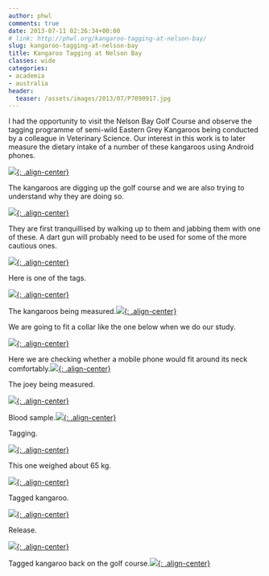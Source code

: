```yaml
---
author: phwl
comments: true
date: 2013-07-11 02:26:34+00:00
# link: http://phwl.org/kangaroo-tagging-at-nelson-bay/
slug: kangaroo-tagging-at-nelson-bay
title: Kangaroo Tagging at Nelson Bay
classes: wide
categories:
- academia
- australia
header:
  teaser: /assets/images/2013/07/P7090917.jpg
---
```


I had the opportunity to visit the Nelson Bay Golf Course and observe the tagging programme of semi-wild Eastern Grey Kangaroos being conducted by a colleague in Veterinary Science. Our interest in this work is to later measure the dietary intake of a number of these kangaroos using Android phones.

[![](/assets/images/2013/07/P7090917.jpg){: .align-center}](/assets/images/2013/07/P7090917.jpg)

The kangaroos are digging up the golf course and we are also trying to understand why they are doing so.

[![](/assets/images/2013/07/P7090851.jpg){: .align-center}](/assets/images/2013/07/P7090851.jpg)

They are first tranquillised by walking up to them and jabbing them with one of these. A dart gun will probably need to be used for some of the more cautious ones.

[![](/assets/images/2013/07/P7090883.jpg){: .align-center}](/assets/images/2013/07/P7090883.jpg)

Here is one of the tags.

[![](/assets/images/2013/07/P7092773.jpg){: .align-center}](/assets/images/2013/07/P7092773.jpg)

The kangaroos being measured.[![](/assets/images/2013/07/P7092734.jpg){: .align-center}](/assets/images/2013/07/P7092734.jpg)

We are going to fit a collar like the one below when we do our study.

[![](/assets/images/2013/07/P7092741.jpg){: .align-center}](/assets/images/2013/07/P7092741.jpg)

Here we are checking whether a mobile phone would fit around its neck comfortably.[![](/assets/images/2013/07/P7092744.jpg){: .align-center}](/assets/images/2013/07/P7092744.jpg)

The joey being measured.

[![](/assets/images/2013/07/P7092758.jpg){: .align-center}](/assets/images/2013/07/P7092758.jpg)

Blood sample.[![](/assets/images/2013/07/P7092752.jpg){: .align-center}](/assets/images/2013/07/P7092752.jpg)

Tagging.

[![](/assets/images/2013/07/P7090901.jpg){: .align-center}](/assets/images/2013/07/P7090901.jpg)

This one weighed about 65 kg.

[![](/assets/images/2013/07/P7092748.jpg){: .align-center}](/assets/images/2013/07/P7092748.jpg)

Tagged kangaroo.

[![](/assets/images/2013/07/P7092747.jpg){: .align-center}](/assets/images/2013/07/P7092747.jpg)

Release.

[![](/assets/images/2013/07/P7090886.jpg){: .align-center}](/assets/images/2013/07/P7090886.jpg)

Tagged kangaroo back on the golf course.[![](/assets/images/2013/07/P7090857.jpg){: .align-center}](/assets/images/2013/07/P7090857.jpg)
